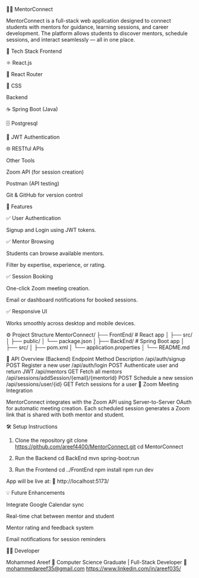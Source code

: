 🧑‍🏫 MentorConnect

MentorConnect is a full-stack web application designed to connect students with mentors for guidance, learning sessions, and career development.
The platform allows students to discover mentors, schedule sessions, and interact seamlessly — all in one place.

🚀 Tech Stack
Frontend

⚛️ React.js

🧭 React Router

🎨 CSS 


Backend

☕ Spring Boot (Java)

🗄️ Postgresql

🔐 JWT Authentication

🌐 RESTful APIs

Other Tools

Zoom API (for session creation)

Postman (API testing)

Git & GitHub for version control


📸 Features

✅ User Authentication

Signup and Login using JWT tokens.


✅ Mentor Browsing

Students can browse available mentors.

Filter by expertise, experience, or rating.

✅ Session Booking

One-click Zoom meeting creation.

Email or dashboard notifications for booked sessions.

✅ Responsive UI

Works smoothly across desktop and mobile devices.

⚙️ Project Structure
MentorConnect/
├── FrontEnd/           # React app
│   ├── src/
│   ├── public/
│   └── package.json
│
├── BackEnd/            # Spring Boot app
│   ├── src/
│   ├── pom.xml
│   └── application.properties
│
└── README.md

🧩 API Overview (Backend)
Endpoint	Method	Description
/api/auth/signup	POST	Register a new user
/api/auth/login	POST	Authenticate user and return JWT
/api/mentors	GET	Fetch all mentors
/api/sessions/addSession/{email}/{mentorId}	POST	Schedule a new session
/api/sessions/user/{id}	GET	Fetch sessions for a user
🧠 Zoom Meeting Integration

MentorConnect integrates with the Zoom API using Server-to-Server OAuth for automatic meeting creation.
Each scheduled session generates a Zoom link that is shared with both mentor and student.

🛠️ Setup Instructions
1. Clone the repository
git clone https://github.com/areef4400/MentorConnect.git
cd MentorConnect

2. Run the Backend
cd BackEnd
mvn spring-boot:run

3. Run the Frontend
cd ../FrontEnd
npm install
npm run dev


App will be live at:
🔗 http://localhost:5173/

💡 Future Enhancements

Integrate Google Calendar sync

Real-time chat between mentor and student

Mentor rating and feedback system

Email notifications for session reminders

👨‍💻 Developer

Mohammed Areef
💼 Computer Science Graduate | Full-Stack Developer
📧 mohammedareef35@gmail.com
https://www.linkedin.com/in/areef035/
